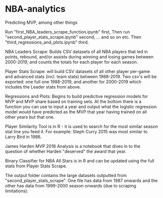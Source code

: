 # NBA-analytics
Predicting MVP, among other things

Run "first_NBA_leaders_scrape_function.ipynb" first,
Then run "second_player_stats_scrape.ipynb" second, ... and so on etc.
Then "third_regressions_and_plots.ipynb" third.

NBA Leaders Scrape: Builds CSV datasets of all NBA players that led in points, rebound, and/or assists during winning and losing games between 2000-2019, and counts the totals for each player for each season.

Player Stats Scrape: will build CSV datasets of all other player per-game and advanced stats (incl. team stats) between 1988-2019. Two csv's will be exported: one full one 1988-2019, and another for 2000-2019 which includes the Leader stats from above.

Regressions and Plots: Begins to build predictive regression models for MVP and MVP share based on training sets. At the bottom there is a function you can use to input a year and output what the logistic regression model would have predicted as the MVP that year having trained on all other years but that one.

Player Similarity Tool is in R - it is used to search for the most similar season stat line you feed it. For example: Steph Curry 2015 was most similar to Larry Bird in 1986.

James Harden MVP 2018 Analysis is a notebook that dives in to the question of whether Harden "deserved" the award that year.

Binary Classifier for NBA All Stars is in R and can be updated using the full stats from Player Stats Scrape.

The output folder contains the large datasets outputted from "second_player_stats_scrape". One file has data from 1987 onwards and the other has data from 1999-2000 season onwards (due to scraping limitations).
